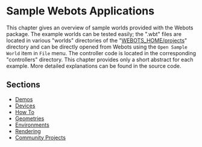 # Sample Webots Applications

This chapter gives an overview of sample worlds provided with the Webots package.
The example worlds can be tested easily; the ".wbt" files are located in various "worlds" directories of the "[WEBOTS\_HOME/projects](https://github.com/cyberbotics/webots/tree/master/projects)" directory and can be directly opened from Webots using the `Open Sample World` item in `File` menu.
The controller code is located in the corresponding "controllers" directory.
This chapter provides only a short abstract for each example.
More detailed explanations can be found in the source code.

## Sections

- [Demos](samples-demos.md)
- [Devices](samples-devices.md)
- [How To](samples-howto.md)
- [Geometries](samples-geometries.md)
- [Environments](samples-environments.md)
- [Rendering](samples-rendering.md)
- [Community Projects](samples-community-projects.md)
